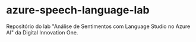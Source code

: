 # azure-speech-language-lab
Repositório do lab "Análise de Sentimentos com Language Studio no Azure AI" da Digital Innovation One.
